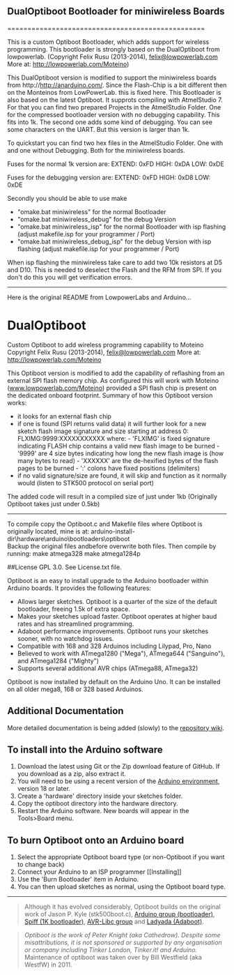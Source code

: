 ## DualOptiboot Bootloader for miniwireless Boards ##
=================================================

This is a custom Optiboot Bootloader, which adds support for wireless programming.
This bootloader is strongly based on the DualOptiboot from lowpowerlab.
(Copyright Felix Rusu (2013-2014), felix@lowpowerlab.com
More at: http://lowpowerlab.com/Moteino)

This DualOptiboot version is modified to support the miniwireless boards from http://http://anarduino.com/.
Since the Flash-Chip is a bit different then on the Monteinos from LowPowerLab. this is fixed here.
This Bootloader is also based on the latest Optiboot.
It supprots compiling with AtmelStudio 7. For that you can find two prepared Projects in the AtmelStudio Folder.
One for the compressed bootloader version with no debugging capability. This fits into 1k.
The second one adds some kind of debugging. You can see some characters on the UART. But this version is larger than 1k.

To quickstart you can find two hex files in the AtmelStudio Folder. One with and one without Debugging. Both for the miniwireless boards.

Fuses for the normal 1k version are:
EXTEND: 0xFD
HIGH: 0xDA
LOW: 0xDE

Fuses for the debugging version are:
EXTEND: 0xFD
HIGH: 0xD8
LOW: 0xDE

Secondly you should be able to use make
- "omake.bat miniwireless" for the normal Bootloader
- "omake.bat miniwireless_debug" for the debug Version
- "omake.bat miniwireless_isp" for the normal Bootloader with isp flashing (adjust makefile.isp for your programmer / Port)
- "omake.bat miniwireless_debug_isp" for the debug Version with isp flashing (adjust makefile.isp for your programmer / Port)

When isp flashing the miniwireless take care to add two 10k resistors at D5 and D10. This is needed to deselect the Flash and the RFM from SPI. If you don't do this you will get verification errors.

-------------------------------------------------------------------------------------------------------------
Here is the original README from LowpowerLabs and Arduino...

DualOptiboot
============

Custom Optiboot to add wireless programming capability to Moteino
Copyright Felix Rusu (2013-2014), felix@lowpowerlab.com
More at: http://lowpowerlab.com/Moteino

This Optiboot version is modified to add the capability of reflashing 
from an external SPI flash memory chip. As configured this will work 
with Moteino (www.lowpowerlab.com/Moteino) provided a SPI flash chip
is present on the dedicated onboard footprint.
Summary of how this Optiboot version works:
- it looks for an external flash chip
- if one is found (SPI returns valid data) it will further look
  for a new sketch flash image signature and size
  starting at address 0:   FLXIMG:9999:XXXXXXXXXXX
  where: - 'FLXIMG' is fixed signature indicating FLASH chip
           contains a valid new flash image to be burned
         - '9999' are 4 size bytes indicating how long the
           new flash image is (how many bytes to read)
         - 'XXXXXX' are the de-hexified bytes of the flash 
           pages to be burned
         - ':' colons have fixed positions (delimiters)
- if no valid signature/size are found, it will skip and
  function as it normally would (listen to STK500 protocol on serial port)

The added code will result in a compiled size of just under 1kb
(Originally Optiboot takes just under 0.5kb)

-------------------------------------------------------------------------------------------------------------

To compile copy the Optiboot.c and Makefile files where Optiboot is originally located, mine is at:
arduino-install-dir\hardware\arduino\bootloaders\optiboot\
Backup the original files andbefore overwrite both files.
Then compile by running:
make atmega328
make atmega1284p

##License
GPL 3.0. See License.txt file.

Optiboot is an easy to install upgrade to the Arduino bootloader within Arduino boards. It provides the following features:

  * Allows larger sketches. Optiboot is a quarter of the size of the default bootloader, freeing 1.5k of extra space.
  * Makes your sketches upload faster. Optiboot operates at higher baud rates and has streamlined programming.
  * Adaboot performance improvements. Optiboot runs your sketches sooner, with no watchdog issues.
  * Compatible with 168 and 328 Arduinos including Lilypad, Pro, Nano
  * Believed to work with ATmega1280 ("Mega"), ATmega644 ("Sanguino"), and ATmega1284 ("Mighty")
  * Supports several additional AVR chips (ATmega88, ATmega32)

Optiboot is now installed by default on the Arduino Uno. It can be installed on all older mega8, 168 or 328 based Arduinos.

## Additional Documentation
More detailed documentation is being added (slowly) to the [repository wiki](https://github.com/Optiboot/optiboot/wiki).

## To install into the Arduino software ##
  1. Download the latest using Git or the Zip download feature of GitHub.  If you download as a zip, also extract it.
  1. You will need to be using a recent version of the [Arduino environment](http://arduino.cc), version 18 or later.
  1. Create a 'hardware' directory inside your sketches folder.
  1. Copy the optiboot directory into the hardware directory.
  1. Restart the Arduino software. New boards will appear in the Tools>Board menu.

## To burn Optiboot onto an Arduino board ##
  1. Select the appropriate Optiboot board type (or non-Optiboot if you want to change back)
  1. Connect your Arduino to an ISP programmer [[Installing]]
  1. Use the 'Burn Bootloader' item in Arduino.
  1. You can then upload sketches as normal, using the Optiboot board type.

----

> Although it has evolved considerably, Optiboot builds on the original work of Jason P. Kyle (stk500boot.c), [Arduino group (bootloader)](http://arduino.cc), [Spiff (1K bootloader)](http://spiffie.org/know/arduino_1k_bootloader/bootloader.shtml), [AVR-Libc group](http://nongnu.org/avr-libc) and [Ladyada (Adaboot)](http://www.ladyada.net/library/arduino/bootloader.html).

> _Optiboot is the work of Peter Knight (aka Cathedrow). Despite some misattributions, it is not sponsored or supported by any organisation or company including Tinker London, Tinker.it! and Arduino._  
> Maintenance of optiboot was taken over by Bill Westfield (aka WestfW) in 2011.
